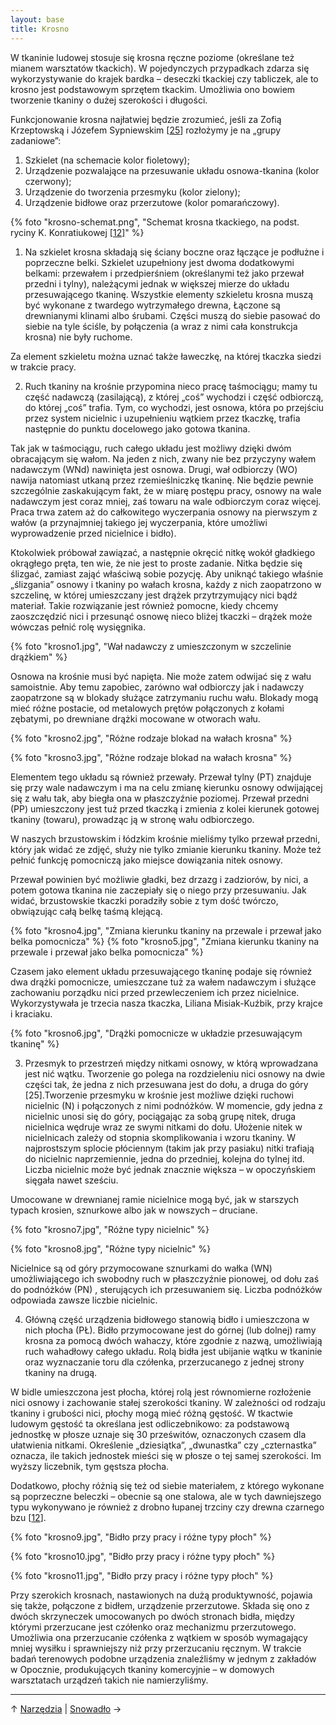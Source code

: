 ```yaml
---
layout: base
title: Krosno
---
```


W tkaninie ludowej stosuje się krosna ręczne poziome (określane też mianem warsztatów tkackich). W pojedynczych przypadkach zdarza się wykorzystywanie do krajek bardka – deseczki tkackiej czy tabliczek, ale to krosno jest podstawowym sprzętem tkackim. Umożliwia ono bowiem tworzenie tkaniny o dużej szerokości i długości.

Funkcjonowanie krosna najłatwiej będzie zrozumieć, jeśli za Zofią Krzeptowską i Józefem Sypniewskim [[25][bibliografia]] rozłożymy je na „grupy zadaniowe”:

1. Szkielet (na schemacie kolor fioletowy);
2. Urządzenie pozwalające na przesuwanie układu osnowa-tkanina (kolor czerwony);
3. Urządzenie do tworzenia przesmyku (kolor zielony);
4. Urządzenie bidłowe oraz przerzutowe (kolor pomarańczowy).

{% foto "krosno-schemat.png", "Schemat krosna tkackiego, na podst. ryciny K. Konratiukowej <a href='/slowniczek-i-bibliografia/#bibliografia'>[12]</a>" %}

1. Na szkielet krosna składają się ściany boczne oraz łączące je podłużne i poprzeczne belki. Szkielet uzupełniony jest dwoma dodatkowymi belkami: przewałem i przedpierśniem (określanymi też jako przewał przedni i tylny), należącymi jednak w większej mierze do układu przesuwającego tkaninę. Wszystkie elementy szkieletu krosna muszą być wykonane z twardego wytrzymałego drewna, Łączone są drewnianymi klinami albo śrubami. Części muszą do siebie pasować do siebie na tyle ściśle, by połączenia (a wraz z nimi cała konstrukcja krosna) nie były ruchome.

Za element szkieletu można uznać także ławeczkę, na której tkaczka siedzi w trakcie pracy.

2. Ruch tkaniny na krośnie przypomina nieco pracę taśmociągu; mamy tu część nadawczą (zasilającą), z której „coś” wychodzi i część odbiorczą, do której „coś” trafia. Tym, co wychodzi, jest osnowa, która po przejściu przez system nicielnic i uzupełnieniu wątkiem przez tkaczkę, trafia następnie do punktu docelowego jako gotowa tkanina.

Tak jak w taśmociągu, ruch całego układu jest możliwy dzięki dwóm obracającym się wałom. Na jeden z nich, zwany nie bez przyczyny wałem nadawczym (WNd) nawinięta jest osnowa. Drugi, wał odbiorczy (WO) nawija natomiast utkaną przez rzemieślniczkę tkaninę. Nie będzie pewnie szczególnie zaskakującym fakt, że w miarę postępu pracy, osnowy na wale nadawczym jest coraz mniej, zaś towaru na wale odbiorczym coraz więcej. Praca trwa zatem aż do całkowitego wyczerpania osnowy na pierwszym z wałów (a przynajmniej takiego jej wyczerpania, które umożliwi wyprowadzenie przed nicielnice i bidło).

Ktokolwiek próbował zawiązać, a następnie okręcić nitkę wokół gładkiego okrągłego pręta, ten wie, że nie jest to proste zadanie. Nitka będzie się ślizgać, zamiast zająć właściwą sobie pozycję. Aby uniknąć takiego właśnie „ślizgania” osnowy i tkaniny po wałach krosna, każdy z nich zaopatrzono w szczelinę, w której umieszczany jest drążek przytrzymujący nici bądź materiał. Takie rozwiązanie jest również pomocne, kiedy chcemy zaoszczędzić nici i przesunąć osnowę nieco bliżej tkaczki – drążek może wówczas pełnić rolę wysięgnika.

{% foto "krosno1.jpg", "Wał nadawczy z umieszczonym w szczelinie drążkiem" %}

Osnowa na krośnie musi być napięta. Nie może zatem odwijać się z wału samoistnie. Aby temu zapobiec, zarówno wał odbiorczy jak i nadawczy zaopatrzone są w blokady służące zatrzymaniu ruchu wału. Blokady mogą mieć różne postacie, od metalowych prętów połączonych z kołami zębatymi, po drewniane drążki mocowane w otworach wału.

{% foto "krosno2.jpg", "Różne rodzaje blokad na wałach krosna" %}

{% foto "krosno3.jpg", "Różne rodzaje blokad na wałach krosna" %}

Elementem tego układu są również przewały. Przewał tylny (PT) znajduje się przy wale nadawczym i ma na celu zmianę kierunku osnowy odwijającej się z wału tak, aby biegła ona w płaszczyźnie poziomej. Przewał przedni (PP) umieszczony jest tuż przed tkaczką i zmienia z kolei kierunek gotowej tkaniny (towaru), prowadząc ją w stronę wału odbiorczego.

W naszych brzustowskim i łódzkim krośnie mieliśmy tylko przewał przedni, który jak widać ze zdjęć, służy nie tylko zmianie kierunku tkaniny. Może też pełnić funkcję pomocniczą jako miejsce dowiązania nitek osnowy.

Przewał powinien być możliwie gładki, bez drzazg i zadziorów, by nici, a potem gotowa tkanina nie zaczepiały się o niego przy przesuwaniu. Jak widać, brzustowskie tkaczki poradziły sobie z tym dość twórczo, obwiązując całą belkę taśmą klejącą.

{% foto "krosno4.jpg", "Zmiana kierunku tkaniny na przewale i przewał jako belka pomocnicza" %}
{% foto "krosno5.jpg", "Zmiana kierunku tkaniny na przewale i przewał jako belka pomocnicza" %}

Czasem jako element układu przesuwającego tkaninę podaje się również dwa drążki pomocnicze, umieszczane tuż za wałem nadawczym i służące zachowaniu porządku nici przed przewleczeniem ich przez nicielnice. Wykorzystywała je trzecia nasza tkaczka, Liliana Misiak-Kuźbik, przy krajce i kraciaku.

{% foto "krosno6.jpg", "Drążki pomocnicze w układzie przesuwającym tkaninę" %}

3. Przesmyk to przestrzeń między nitkami osnowy, w którą wprowadzana jest nić wątku. Tworzenie go polega na rozdzieleniu nici osnowy na dwie części tak, że jedna z nich przesuwana jest do dołu, a druga do góry [25].Tworzenie przesmyku w krośnie jest możliwe dzięki ruchowi nicielnic (N) i połączonych z nimi podnóżków. W momencie, gdy jedna z nicielnic unosi się do góry, pociągając za sobą grupę nitek, druga nicielnica wędruje wraz ze swymi nitkami do dołu. Ułożenie nitek w nicielnicach zależy od stopnia skomplikowania i wzoru tkaniny. W najprostszym splocie płóciennym (takim jak przy pasiaku) nitki trafiają do nicielnic naprzemiennie, jedna do przedniej, kolejna do tylnej itd. Liczba nicielnic może być jednak znacznie większa – w opoczyńskiem sięgała nawet sześciu.

Umocowane w drewnianej ramie nicielnice mogą być, jak w starszych typach krosien, sznurkowe albo jak w nowszych – druciane.

{% foto "krosno7.jpg", "Różne typy nicielnic" %}

{% foto "krosno8.jpg", "Różne typy nicielnic" %}

Nicielnice są od góry przymocowane sznurkami do wałka (WN) umożliwiającego ich swobodny ruch w płaszczyźnie pionowej, od dołu zaś do podnóżków (PN) , sterujących ich przesuwaniem się. Liczba podnóżków odpowiada zawsze liczbie nicielnic.

4. Główną część urządzenia bidłowego stanowią bidło i umieszczona w nich płocha (PŁ). Bidło przymocowane jest do górnej (lub dolnej) ramy krosna za pomocą dwóch wahaczy, które zgodnie z nazwą, umożliwiają ruch wahadłowy całego układu. Rolą bidła jest ubijanie wątku w tkaninie oraz wyznaczanie toru dla czółenka, przerzucanego z jednej strony tkaniny na drugą.

W bidle umieszczona jest płocha, której rolą jest równomierne rozłożenie nici osnowy i zachowanie stałej szerokości tkaniny. W zależności od rodzaju tkaniny i grubości nici, płochy mogą mieć różną gęstość. W tkactwie ludowym gęstość ta określana jest odliczebnikowo: za podstawową jednostkę w płosze uznaje się 30 prześwitów, oznaczonych czasem dla ułatwienia nitkami. Określenie „dziesiątka”, „dwunastka” czy „czternastka” oznacza, ile takich jednostek mieści się w płosze o tej samej szerokości. Im wyższy liczebnik, tym gęstsza płocha.

Dodatkowo, płochy różnią się też od siebie materiałem, z którego wykonane są poprzeczne beleczki – obecnie są one stalowa, ale w tych dawniejszego typu wykonywano je również z drobno łupanej trzciny czy drewna czarnego bzu [[12][bibliografia]].

{% foto "krosno9.jpg", "Bidło przy pracy i różne typy płoch" %}

{% foto "krosno10.jpg", "Bidło przy pracy i różne typy płoch" %}

{% foto "krosno11.jpg", "Bidło przy pracy i różne typy płoch" %}

Przy szerokich krosnach, nastawionych na dużą produktywność, pojawia się także, połączone z bidłem, urządzenie przerzutowe. Składa się ono z dwóch skrzyneczek umocowanych po dwóch stronach bidła, między którymi przerzucane jest czółenko oraz mechanizmu przerzutowego. Umożliwia ona przerzucanie czółenka z wątkiem w sposób wymagający mniej wysiłku i sprawniejszy niż przy przerzucaniu ręcznym. W trakcie badań terenowych podobne urządzenia znaleźliśmy w jednym z zakładów w Opocznie, produkujących tkaniny komercyjnie – w domowych warsztatach urządzeń takich nie namierzyliśmy.

---

↑ [Narzędzia](/narzedzia/#main) | [Snowadło](/narzedzia/snowadlo/#main) →

[bibliografia]: /bibliografia/#main